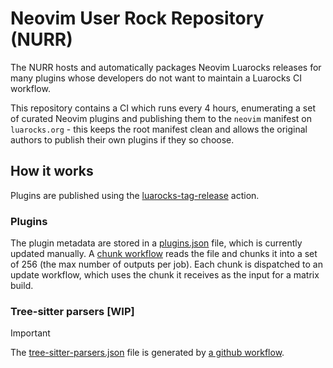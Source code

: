 # Neovim User Rock Repository (NURR)

The NURR hosts and automatically packages Neovim Luarocks releases for many plugins
whose developers do not want to maintain a Luarocks CI workflow.

This repository contains a CI which runs every 4 hours, enumerating a set of curated Neovim plugins
and publishing them to the `neovim` manifest on `luarocks.org` - this keeps the root manifest clean
and allows the original authors to publish their own plugins if they so choose.

## How it works

Plugins are published using the [luarocks-tag-release](https://github.com/nvim-neorocks/luarocks-tag-release)
action.

### Plugins

The plugin metadata are stored in a [plugins.json](./plugins.json) file, which
is currently updated manually.
A [chunk workflow](./.github/workflows/chunk.yml) reads the file and chunks it into
a set of 256 (the max number of outputs per job). Each chunk is dispatched to an update
workflow, which uses the chunk it receives as the input for a matrix build.

### Tree-sitter parsers [WIP]

> [!IMPORTANT]
>
> The [tree-sitter-parsers.json](./tree-sitter-parsers.json) file is
> generated by [a github workflow](./.github/workflows/update-ts-parsers.yml).
